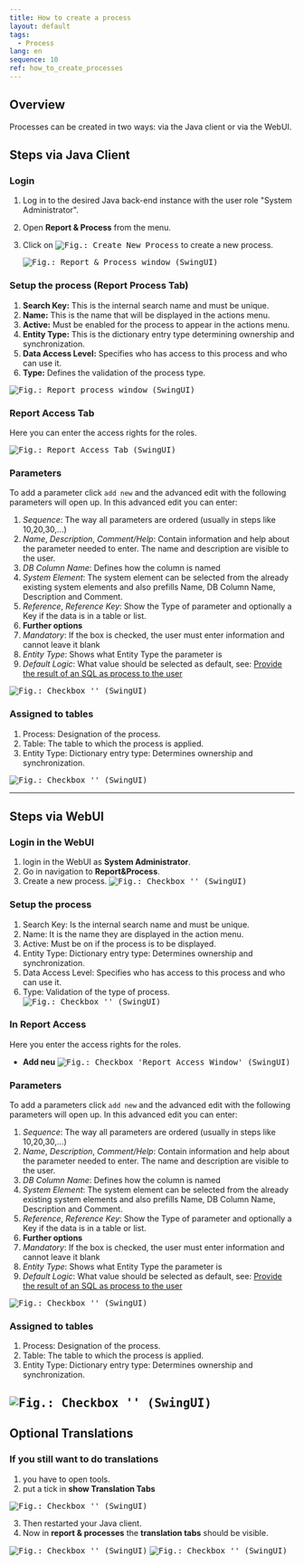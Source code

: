 ```yaml
---
title: How to create a process
layout: default
tags:  
  - Process
lang: en
sequence: 10
ref: how_to_create_processes
---
```


## Overview
Processes can be created in two ways: via the Java client or via the WebUI.

## Steps via Java Client

### Login
1. Log in to the desired Java back-end instance with the user role "System Administrator".
1. Open **Report & Process** from the menu.
1. Click on <kbd><img src="../../images/icons/New24.png" alt="Fig.: Create New Process"></kbd> to create a new process.

    <kbd><img src="assets/X2Go_New_Process.png" alt="Fig.: Report & Process window (SwingUI)"></kbd>

### Setup the process (Report Process Tab)
1. **Search Key:** This is the internal search name and must be unique.
1. **Name:** This is the name that will be displayed in the actions menu.
1. **Active:** Must be enabled for the process to appear in the actions menu.
1. **Entity Type:** This is the dictionary entry type determining ownership and synchronization.
1. **Data Access Level:** Specifies who has access to this process and who can use it.
1. **Type:** Defines the validation of the process type.

<kbd><img src="assets/X2Go_Process_Create.png" alt="Fig.: Report process window (SwingUI)"></kbd>

### Report Access Tab
Here you can enter the access rights for the roles.

<kbd><img src="assets/X2Go_Report_Access.png" alt="Fig.: Report Access Tab (SwingUI)"></kbd>

### Parameters
To add a parameter click `add new` and the advanced edit with the following parameters will open up.
In this advanced edit you can enter:
1. *Sequence*: The way all parameters are ordered (usually in steps like 10,20,30,...)
1. *Name*, *Description*, *Comment/Help*: Contain information and help about the parameter needed to enter. The name and description are visible to the user.
1. *DB Column Name*: Defines how the column is named
1. *System Element*: The system element can be selected from the already existing system elements and also prefills Name, DB Column Name, Description and Comment.
1. *Reference*, *Reference Key*: Show the Type of parameter and optionally a Key if the data is in a table or list.
1. **Further options**
  1. *Mandatory*: If the box is checked, the user must enter information and cannot leave it blank
  1. *Entity Type*: Shows what Entity Type the parameter is
  1. *Default Logic*: What value should be selected as default, see: [Provide the result of an SQL as process to the user](configure_sql_process)

<kbd><img src="./assets/X2Go_Parameter.png" alt="Fig.: Checkbox '' (SwingUI)"></kbd>

### Assigned to tables
1. Process: Designation of the process.
1. Table: The table to which the process is applied.
1. Entity Type: Dictionary entry type: Determines ownership and synchronization.

<kbd><img src="./assets/X2Go_Assingnes_to_table.png" alt="Fig.: Checkbox '' (SwingUI)"></kbd>

---

## Steps via WebUI
### Login in the WebUI
1. login in the WebUI as **System Administrator**.
1. Go in navigation to **Report&Process**.
1. Create a new process.
<kbd><img src="./assets/webUI_New_Process.png" alt="Fig.: Checkbox '' (SwingUI)"></kbd>

### Setup the process

1. Search Key: Is the internal search name and must be unique.
2. Name: It is the name they are displayed in the action menu.
1. Active: Must be on if the process is to be displayed.
1. Entity Type: Dictionary entry type: Determines ownership and synchronization.
1. Data Access Level: Specifies who has access to this process and who can use it.
1. Type: Validation of the type of process.
<kbd><img src="./assets/webUI_Process.png" alt="Fig.: Checkbox '' (SwingUI)"></kbd>

### In Report Access
Here you enter the access rights for the roles.
- **Add neu**
<kbd><img src="./assets/webUI_Report_Access.png" alt="Fig.: Checkbox 'Report Access Window' (SwingUI)"></kbd>

### Parameters
To add a parameters click `add new` and the advanced edit with the following parameters will open up.
In this advanced edit you can enter:
1. *Sequence*: The way all parameters are ordered (usually in steps like 10,20,30,...)
1. *Name*, *Description*, *Comment/Help*: Contain information and help about the parameter needed to enter. The name and description are visible to the user.
1. *DB Column Name*: Defines how the column is named
1. *System Element*: The system element can be selected from the already existing system elements and also prefills Name, DB Column Name, Description and Comment.
1. *Reference*, *Reference Key*: Show the Type of parameter and optionally a Key if the data is in a table or list.
1. **Further options**
  1. *Mandatory*: If the box is checked, the user must enter information and cannot leave it blank
  1. *Entity Type*: Shows what Entity Type the parameter is
  1. *Default Logic*: What value should be selected as default, see: [Provide the result of an SQL as process to the user](configure_sql_process)

<kbd><img src="./assets/webUI_Parameters.png" alt="Fig.: Checkbox '' (SwingUI)"></kbd>

### Assigned to tables
1. Process: Designation of the process.
1. Table: The table to which the process is applied.
1. Entity Type: Dictionary entry type: Determines ownership and synchronization.

<kbd><img src="./assets/webUI_Assigned_to_tables.png" alt="Fig.: Checkbox '' (SwingUI)"></kbd>
---
## **Optional Translations**

### If you still want to do translations
1. you have to open tools.
1. put a tick in **show Translation Tabs**

<kbd><img src="./assets/X2Go_show_translations.png" alt="Fig.: Checkbox '' (SwingUI)"></kbd>

3. Then restarted your Java client.
1. Now in **report & processes** the **translation tabs** should be visible.

<kbd><img src="./assets/X2Go_Report_Translation.png" alt="Fig.: Checkbox '' (SwingUI)"></kbd>
<kbd><img src="./assets/X2Go_Parameter_Translation.png" alt="Fig.: Checkbox '' (SwingUI)"></kbd>
